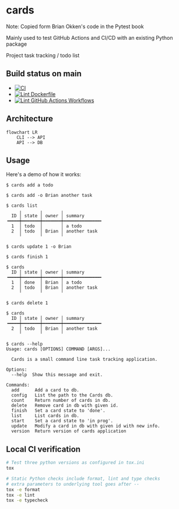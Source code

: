 cards
=====

Note: Copied form Brian Okken's code in the Pytest book

Mainly used to test GitHub Actions and CI/CD with an existing Python package

Project task tracking / todo list

Build status on main
--------------------

* [![CI](https://github.com/je-munobia/pytest-cards/actions/workflows/ci.yml/badge.svg)](https://github.com/je-munobia/pytest-cards/actions/workflows/ci.yml)
* [![Lint Dockerfile](https://github.com/je-munobia/pytest-cards/actions/workflows/lint-dockerfiles.yml/badge.svg)](https://github.com/je-munobia/pytest-cards/actions/workflows/lint-dockerfiles.yml)
* [![Lint GitHub Actions Workflows](https://github.com/je-munobia/pytest-cards/actions/workflows/lint-workflows.yml/badge.svg)](https://github.com/je-munobia/pytest-cards/actions/workflows/lint-workflows.yml)

Architecture
------------

```mermaid
flowchart LR
    CLI --> API
    API --> DB
```

Usage
-----

Here's a demo of how it works:

    $ cards add a todo

    $ cards add -o Brian another task

    $ cards list
         ╷       ╷       ╷
      ID │ state │ owner │ summary
    ╺━━━━┿━━━━━━━┿━━━━━━━┿━━━━━━━━━━━━━━╸
      1  │ todo  │       │ a todo
      2  │ todo  │ Brian │ another task
         ╵       ╵       ╵

    $ cards update 1 -o Brian

    $ cards finish 1

    $ cards
      ID │ state │ owner │ summary
    ╺━━━━┿━━━━━━━┿━━━━━━━┿━━━━━━━━━━━━━━╸
      1  │ done  │ Brian │ a todo
      2  │ todo  │ Brian │ another task
         ╵       ╵       ╵

    $ cards delete 1

    $ cards
      ID │ state │ owner │ summary
    ╺━━━━┿━━━━━━━┿━━━━━━━┿━━━━━━━━━━━━━━╸
      2  │ todo  │ Brian │ another task
         ╵       ╵       ╵

    $ cards --help
    Usage: cards [OPTIONS] COMMAND [ARGS]...

      Cards is a small command line task tracking application.

    Options:
      --help  Show this message and exit.

    Commands:
      add      Add a card to db.
      config   List the path to the Cards db.
      count    Return number of cards in db.
      delete   Remove card in db with given id.
      finish   Set a card state to 'done'.
      list     List cards in db.
      start    Set a card state to 'in prog'.
      update   Modify a card in db with given id with new info.
      version  Return version of cards application

Local CI verification
---------------------

```bash
# Test three python versions as configured in tox.ini
tox 

# Static Python checks include format, lint and type checks
# extra parameters to underlying tool goes after --
tox -e format
tox -e lint
tox -e typecheck
```
